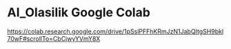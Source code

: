 # AI_Olasilik Google Colab
https://colab.research.google.com/drive/1pSslPFFhKRmJzN1JabQItgSH9bkl70wF#scrollTo=CbCjwyYVmY8X
